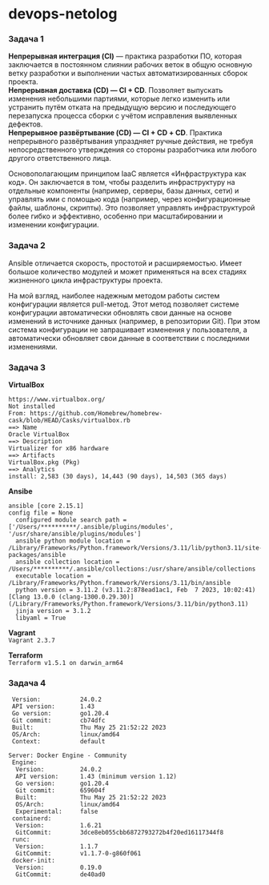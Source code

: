 # devops-netolog

### **Задача 1**

**Непрерывная интеграция (CI)** — практика разработки ПО, которая заключается в постоянном слиянии рабочих веток в общую основную ветку разработки и выполнении частых автоматизированных сборок проекта.  
**Непрерывная доставка (CD) — CI + CD**. Позволяет выпускать изменения небольшими партиями, которые легко изменить или устранить путём отката на предыдущую версию и последующего перезапуска процесса сборки с учётом исправления выявленных дефектов.  
**Непрерывное развёртывание (CD) — CI + CD + СD**. Практика непрерывного развёртывания упраздняет ручные действия, не требуя непосредственного утверждения со стороны разработчика или любого другого ответственного лица.  

Основополагающим принципом IaaC является «Инфраструктура как код». Он заключается в том, чтобы разделить инфраструктуру на отдельные компоненты (например, серверы, базы данных, сети) и управлять ими с помощью кода (например, через конфигурационные файлы, шаблоны, скрипты). Это позволяет управлять инфраструктурой более гибко и эффективно, особенно при масштабировании и изменении конфигурации.  

### **Задача 2**  
Ansible отличается скорость, простотой и расширяемостью. Имеет большое количество модулей и может применяться на всех стадиях жизненного цикла инфраструктуры проекта.  

На мой взгляд, наиболее надежным методом работы систем конфигурации является pull-метод. Этот метод позволяет системе конфигурации автоматически обновлять свои данные на основе изменений в источнике данных (например, в репозитории Git). При этом система конфигурации не запрашивает изменения у пользователя, а автоматически обновляет свои данные в соответствии с последними изменениями.  

### **Задача 3**  
**VirtualBox**  

```==> virtualbox: 7.0.8,156879
https://www.virtualbox.org/
Not installed
From: https://github.com/Homebrew/homebrew-cask/blob/HEAD/Casks/virtualbox.rb
==> Name
Oracle VirtualBox
==> Description
Virtualizer for x86 hardware
==> Artifacts
VirtualBox.pkg (Pkg)
==> Analytics
install: 2,583 (30 days), 14,443 (90 days), 14,503 (365 days)
```

**Ansibe**  
```
ansible [core 2.15.1]
config file = None
  configured module search path = ['/Users/**********/.ansible/plugins/modules', '/usr/share/ansible/plugins/modules']  
  ansible python module location = /Library/Frameworks/Python.framework/Versions/3.11/lib/python3.11/site-packages/ansible  
  ansible collection location = /Users/**********/.ansible/collections:/usr/share/ansible/collections  
  executable location = /Library/Frameworks/Python.framework/Versions/3.11/bin/ansible  
  python version = 3.11.2 (v3.11.2:878ead1ac1, Feb  7 2023, 10:02:41) [Clang 13.0.0 (clang-1300.0.29.30)] (/Library/Frameworks/Python.framework/Versions/3.11/bin/python3.11)  
  jinja version = 3.1.2
  libyaml = True
  ```

**Vagrant**  
`Vagrant 2.3.7`

**Terraform**  
`Terraform v1.5.1
on darwin_arm64`

### **Задача 4**    
```Client: Docker Engine - Community
 Version:           24.0.2
 API version:       1.43
 Go version:        go1.20.4
 Git commit:        cb74dfc
 Built:             Thu May 25 21:52:22 2023
 OS/Arch:           linux/amd64
 Context:           default

Server: Docker Engine - Community
 Engine:
  Version:          24.0.2
  API version:      1.43 (minimum version 1.12)
  Go version:       go1.20.4
  Git commit:       659604f
  Built:            Thu May 25 21:52:22 2023
  OS/Arch:          linux/amd64
  Experimental:     false
 containerd:
  Version:          1.6.21
  GitCommit:        3dce8eb055cbb6872793272b4f20ed16117344f8
 runc:
  Version:          1.1.7
  GitCommit:        v1.1.7-0-g860f061
 docker-init:
  Version:          0.19.0
  GitCommit:        de40ad0
```